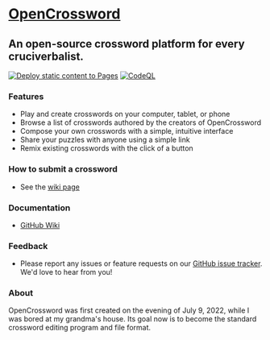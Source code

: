 # [OpenCrossword](https://alexis-martel.github.io/Open-Crossword/)

## An open-source crossword platform for every cruciverbalist.
[![Deploy static content to Pages](https://github.com/alexis-martel/Open-Crossword/actions/workflows/pages.yml/badge.svg)](https://github.com/alexis-martel/Open-Crossword/actions/workflows/pages.yml) [![CodeQL](https://github.com/alexis-martel/Open-Crossword/actions/workflows/codeql.yml/badge.svg)](https://github.com/alexis-martel/Open-Crossword/actions/workflows/codeql.yml)
### Features

- Play and create crosswords on your computer, tablet, or phone
- Browse a list of crosswords authored by the creators of OpenCrossword
- Compose your own crosswords with a simple, intuitive interface
- Share your puzzles with anyone using a simple link
- Remix existing crosswords with the click of a button

### How to submit a crossword

- See the [wiki page](https://github.com/alexis-martel/Open-Crossword/wiki/Submit-a-Crossword)

### Documentation

- [GitHub Wiki](https://github.com/alexis-martel/Open-Crossword/wiki)

### Feedback

- Please report any issues or feature requests on our [GitHub issue tracker](https://github.com/alexis-martel/Open-Crossword/issues). We'd love to hear from you!

### About
OpenCrossword was first created on the evening of July 9, 2022, while I was bored at my grandma's house. Its goal now is to become the standard crossword editing program and file format.
